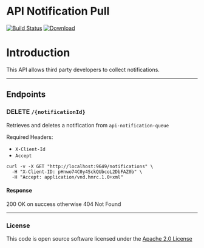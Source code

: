# API Notification Pull

[![Build Status](https://travis-ci.org/hmrc/api-notification-pull.svg)](https://travis-ci.org/hmrc/api-notification-pull) [ ![Download](https://api.bintray.com/packages/hmrc/releases/api-notification-pull/images/download.svg) ](https://bintray.com/hmrc/releases/api-notification-pull/_latestVersion)

# Introduction
This API allows third party developers to collect notifications.

---

## Endpoints

### DELETE `/{notificationId}`

Retrieves and deletes a notification from `api-notification-queue`

Required Headers:
  - `X-Client-Id`
  - `Accept`

```
curl -v -X GET "http://localhost:9649/notifications" \
  -H "X-Client-ID: pHnwo74C0y4SckQUbcoL2DbFAZ0b" \
  -H "Accept: application/vnd.hmrc.1.0+xml"
```

#### Response
200 OK on success otherwise 404 Not Found

---

### License

This code is open source software licensed under the [Apache 2.0 License]("http://www.apache.org/licenses/LICENSE-2.0.html")

